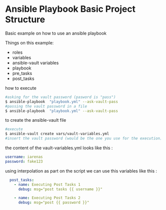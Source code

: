 # Ansible Playbook Basic Project Structure

Basic example on how to use an ansible playbook 

Things on this example:
 - roles
 - variables
 - ansible-vault variables
 - playbook
 - pre_tasks
 - post_tasks


how to execute 

```sh
#asking for the vault password (pasword is "pass")
$ ansible-playbook  "playbook.yml" --ask-vault-pass
#passing the vault password in a file 
$ ansible-playbook  "playbook.yml" --ask-vault-pass
```

to create the ansible-vault file 

```sh
#execute
$ ansible-vault create vars/vault-variables.yml
#insert the vault password (would be the one you use for the execution)
```
the content of the vault-variables.yml looks like this :

```yml
username: iarenas
password: fake123
```

using interpolation as part on the script we can use this variables like this :

```yml
  post_tasks:
    - name: Executing Post Tasks 1
      debug: msg="post tasks {{ username }}"

    - name: Executing Post Tasks 2
      debug: msg="post {{ password }}"
```
